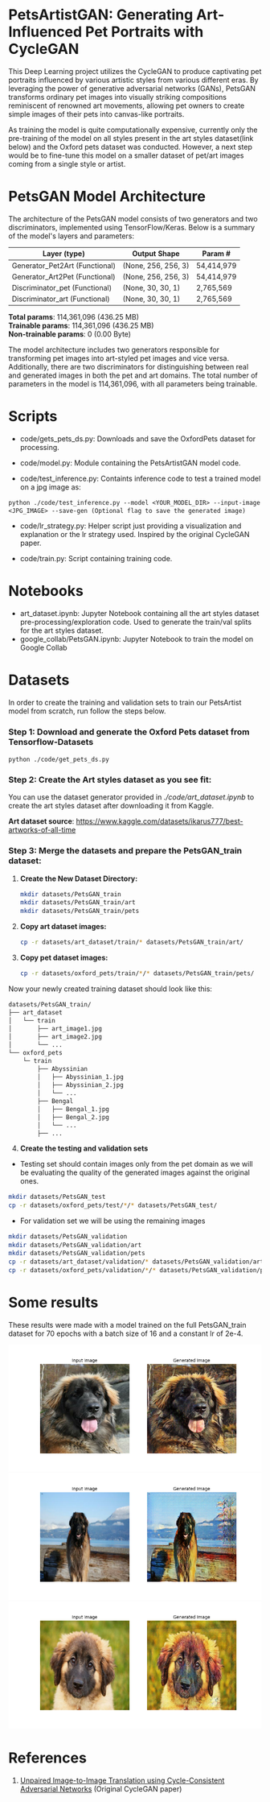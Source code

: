 # PetsArtistGAN: Generating Art-Influenced Pet Portraits with CycleGAN
This Deep Learning project utilizes the CycleGAN to produce captivating pet portraits influenced by various artistic styles from various different eras. By leveraging the power of generative adversarial networks (GANs), PetsGAN transforms ordinary pet images into visually striking compositions reminiscent of renowned art movements, allowing pet owners to create simple images of their pets into canvas-like portraits. 

As training the model is quite computationally expensive, currently only the pre-training of the model on all styles present in the art styles dataset(link below) and the Oxford pets dataset was conducted. However, a next step would be to fine-tune this model on a smaller dataset of pet/art images coming from a single style or artist.


# PetsGAN Model Architecture

The architecture of the PetsGAN model consists of two generators and two discriminators, implemented using TensorFlow/Keras. Below is a summary of the model's layers and parameters:

| **Layer (type)**          | **Output Shape**     | **Param #**    |
|---------------------------|----------------------|----------------|
| Generator_Pet2Art (Functional)| (None, 256, 256, 3) | 54,414,979     |
| Generator_Art2Pet (Functional)| (None, 256, 256, 3) | 54,414,979     |
| Discriminator_pet (Functional)| (None, 30, 30, 1)    | 2,765,569      |
| Discriminator_art (Functional)| (None, 30, 30, 1)    | 2,765,569      |

**Total params**: 114,361,096 (436.25 MB) \
**Trainable params**: 114,361,096 (436.25 MB) \
**Non-trainable params**: 0 (0.00 Byte)

The model architecture includes two generators responsible for transforming pet images into art-styled pet images and vice versa. Additionally, there are two discriminators for distinguishing between real and generated images in both the pet and art domains. The total number of parameters in the model is 114,361,096, with all parameters being trainable.

# Scripts

- code/gets_pets_ds.py: Downloads and save the OxfordPets dataset for processing.

- code/model.py: Module containing the PetsArtistGAN model code.

- code/test_inference.py: Containts inference code to test a trained model on a jpg image as:
```
python ./code/test_inference.py --model <YOUR_MODEL_DIR> --input-image <JPG_IMAGE> --save-gen (Optional flag to save the generated image)
```

- code/lr_strategy.py: Helper script just providing a visualization and explanation or the lr strategy used. Inspired by the original CycleGAN paper.

- code/train.py: Script containing training code.

# Notebooks
- art_dataset.ipynb: Jupyter Notebook containing all the art styles dataset pre-processing/exploration code. Used to generate the train/val splits for the art styles dataset.
- google_collab/PetsGAN.ipynb: Jupyter Notebook to train the model on Google Collab

# Datasets
In order to create the training and validation sets to train our PetsArtist
model from scratch, run follow the steps below.

### Step 1: Download and generate the Oxford Pets dataset from Tensorflow-Datasets
```
python ./code/get_pets_ds.py
```

### Step 2: Create the Art styles dataset as you see fit:
You can use the dataset generator provided in *./code/art_dataset.ipynb* to create the art styles dataset after downloading it from Kaggle.

**Art dataset source**: https://www.kaggle.com/datasets/ikarus777/best-artworks-of-all-time


### Step 3: Merge the datasets and prepare the PetsGAN_train dataset:

1. **Create the New Dataset Directory:**
   ```bash
   mkdir datasets/PetsGAN_train
   mkdir datasets/PetsGAN_train/art
   mkdir datasets/PetsGAN_train/pets
   ```

2. **Copy art dataset images:**
   ```bash 
   cp -r datasets/art_dataset/train/* datasets/PetsGAN_train/art/
   ```

3. **Copy pet dataset images:**
   ```bash
   cp -r datasets/oxford_pets/train/*/* datasets/PetsGAN_train/pets/
   ```

Now your newly created training dataset should look like this:

```
datasets/PetsGAN_train/ 
├── art_dataset 
│   └── train 
│       ├── art_image1.jpg
│       ├── art_image2.jpg 
│       └── ... 
└── oxford_pets 
    └─ train 
        ├── Abyssinian 
        │   ├── Abyssinian_1.jpg 
        │   ├── Abyssinian_2.jpg 
        │   └── ... 
        ├── Bengal 
        │   ├── Bengal_1.jpg 
        │   ├── Bengal_2.jpg 
        │   └── ... 
        ├── ... 

```
4. **Create the testing and validation sets**
- Testing set should contain images only from the pet domain as we will
be evaluating the quality of the generated images against the original ones.
```bash 
mkdir datasets/PetsGAN_test
cp -r datasets/oxford_pets/test/*/* datasets/PetsGAN_test/
```
- For validation set we will be using the remaining images
```bash 
mkdir datasets/PetsGAN_validation
mkdir datasets/PetsGAN_validation/art
mkdir datasets/PetsGAN_validation/pets
cp -r datasets/art_dataset/validation/* datasets/PetsGAN_validation/art/
cp -r datasets/oxford_pets/validation/*/* datasets/PetsGAN_validation/pets/
```


# Some results
These results were made with a model trained on the full PetsGAN_train dataset for 70 epochs with a batch size of 16 and a constant lr of 2e-4.


![Sample 1](sample_results/3.png)
![Sample 2](sample_results/1.png)
![Sample 3](sample_results/2.png)


# References 
1. [Unpaired Image-to-Image Translation using Cycle-Consistent Adversarial Networks](https://arxiv.org/abs/1703.10593) (Original CycleGAN paper)
